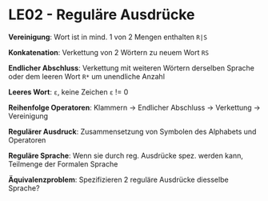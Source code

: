 # LE02 - Reguläre Ausdrücke

**Vereinigung**: Wort ist in mind. 1 von 2 Mengen enthalten `R|S`

**Konkatenation**: Verkettung von 2 Wörtern zu neuem Wort `RS`

**Endlicher Abschluss**: Verkettung mit weiteren Wörtern derselben Sprache oder dem leeren Wort `R*` um unendliche Anzahl

**Leeres Wort**: `ɛ`​, keine Zeichen `ɛ` != 0

**Reihenfolge Operatoren**: Klammern -> Endlicher Abschluss -> Verkettung -> Vereinigung

**Regulärer Ausdruck**: Zusammensetzung von Symbolen des Alphabets und Operatoren

**Reguläre Sprache**: Wenn sie durch reg. Ausdrücke spez. werden kann, Teilmenge der Formalen Sprache

**Äquivalenzproblem**: Spezifizieren 2 reguläre Ausdrücke diesselbe Sprache?

